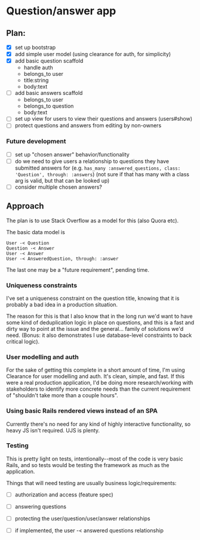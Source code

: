 # Question/answer app

## Plan:

- [x] set up bootstrap
- [x] add simple user model (using clearance for auth, for simplicity)
- [x] add basic question scaffold
  - handle auth
  - belongs_to user
  - title:string
  - body:text
- [ ] add basic answers scaffold
  - belongs_to user
  - belongs_to question
  - body:text
- [ ] set up view for users to view their questions and answers (users#show)
- [ ] protect questions and answers from editing by non-owners

### Future development

- [ ] set up "chosen answer" behavior/functionality
- [ ] do we need to give users a relationship to questions  they have submitted
    answers for (e.g. `has_many :answered_questions, class: 'Question', through:
    :answers`) (not sure if that has many with a class arg is valid, but that
    can be looked up)
- [ ] consider multiple chosen answers?

## Approach

The plan is to use Stack Overflow as a model for this (also Quora etc).

The basic data model is

```
User -< Question
Question -< Answer
User -< Answer
User -< AnsweredQuestion, through: :answer
```

The last one may be a "future requirement", pending time.

### Uniqueness constraints

I've set a uniqueness constraint on the question title, knowing that it is
probably a bad idea in a production situation.

The reason for this is that I also know that in the long run we'd want to have
some kind of deduplication logic in place on questions, and this is a fast and
dirty way to point at the issue and the general... family of solutions we'd
need. (Bonus: it also demonstrates I use database-level constraints to back
critical logic).

### User modelling and auth

For the sake of getting this complete in a short amount of time, I'm using
Clearance for user modelling and auth. It's clean, simple, and fast. If this
were a real production application, I'd be doing more research/working with
stakeholders to identify more concrete needs than the current requirement of
"shouldn't take more than a couple hours".

### Using basic Rails rendered views instead of an SPA

Currently there's no need for any kind of highly interactive functionality, so
heavy JS isn't required. UJS is plenty.

### Testing

This is pretty light on tests, intentionally--most of the code is very basic
Rails, and so tests would be testing the framework as much as the application.

Things that will need testing are usually business logic/requirements:

- [ ] authorization and access (feature spec)
- [ ] answering questions
- [ ] protecting the user/question/user/answer relationships
- [ ] if implemented, the user -< answered questions relationship

